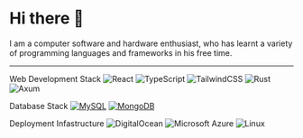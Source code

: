 
# Hi there 👋 

I am a computer software and hardware enthusiast, who has learnt a variety of programming languages and frameworks in his free time.

---

Web Development Stack
![React](https://img.shields.io/badge/Library-React-61DAFB?logo=react&logoColor=white) ![TypeScript](https://img.shields.io/badge/Language-TypeScript-3178C6?logo=typescript&logoColor=white) ![TailwindCSS](https://img.shields.io/badge/Framework-TailwindCSS-06B6D4?logo=tailwindcss&logoColor=white) ![Rust](https://img.shields.io/badge/Language-Rust-000000?logo=rust&logoColor=white) ![Axum](https://img.shields.io/badge/Framework-Axum-000000?logo=rust&logoColor=white)
  

Database Stack
[![MySQL](https://img.shields.io/badge/Database-MySQL-4479A1?logo=mysql&logoColor=fff)](#) [![MongoDB](https://img.shields.io/badge/Database-MongoDB-%234ea94b.svg?logo=mongodb&logoColor=white)](#)    


Deployment Infastructure
![DigitalOcean](https://img.shields.io/badge/Deployment-DigitalOcean-0080FF?logo=digitalocean&logoColor=white)  ![Microsoft Azure](https://custom-icon-badges.demolab.com/badge/Cloud-Microsoft%20Azure-0089D6?logo=msazure&logoColor=white) ![Linux](https://img.shields.io/badge/System-Linux-FCC624?logo=linux&logoColor=black)  



